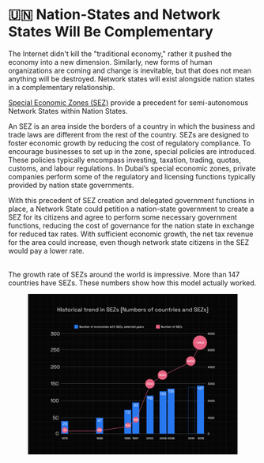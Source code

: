 # 🇺🇳 Nation-States and Network States Will Be Complementary

The Internet didn't kill the "traditional economy," rather it pushed the economy into a new dimension. Similarly, new forms of human organizations are coming and change is inevitable, but that does not mean anything will be destroyed. Network states will exist alongside nation states in a complementary relationship.

[Special Economic Zones (SEZ)](https://en.wikipedia.org/wiki/Special\_economic\_zone) provide a precedent for semi-autonomous Network States within Nation States.

An SEZ is an area inside the borders of a country in which the business and trade laws are different from the rest of the country. SEZs are designed to foster economic growth by reducing the cost of regulatory compliance. To encourage businesses to set up in the zone, special policies are introduced. These policies typically encompass investing, taxation, trading, quotas, customs, and labour regulations. In Dubai’s special economic zones, private companies perform some of the regulatory and licensing functions typically provided by nation state governments.

With this precedent of SEZ creation and delegated government functions in place, a Network State could petition a nation-state government to create a SEZ for its citizens and agree to perform some necessary government functions, reducing the cost of governance for the nation state in exchange for reduced tax rates. With sufficient economic growth, the net tax revenue for the area could increase, even though network state citizens in the SEZ would pay a lower rate.

\
The growth rate of SEZs around the world is impressive. More than 147 countries have SEZs. These numbers show how this model actually worked.

<figure><img src=".gitbook/assets/37 (1).png" alt=""><figcaption></figcaption></figure>
